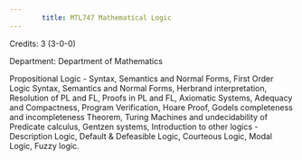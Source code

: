 ```yaml
---
        title: MTL747 Mathematical Logic
---
```

Credits: 3 (3-0-0)

Department: Department of Mathematics

Propositional Logic - Syntax, Semantics and Normal Forms, First Order Logic Syntax, Semantics and Normal Forms, Herbrand interpretation, Resolution of PL and FL, Proofs in PL and FL, Axiomatic Systems, Adequacy and Compactness, Program Verification, Hoare Proof, Godels completeness and incompleteness Theorem, Turing Machines and undecidability of Predicate calculus, Gentzen systems, Introduction to other logics - Description Logic, Default & Defeasible Logic, Courteous Logic, Modal Logic, Fuzzy logic.